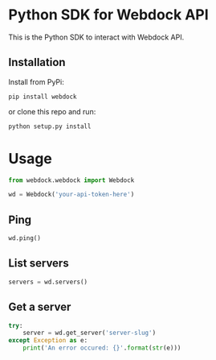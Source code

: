 # Python SDK for Webdock API
This is the Python SDK to interact with Webdock API.

## Installation
Install from PyPi:
```shell
pip install webdock
```
or clone this repo and run:
```python
python setup.py install
```
# Usage
```python
from webdock.webdock import Webdock

wd = Webdock('your-api-token-here')
```

## Ping
```python
wd.ping()
```

## List servers
```python
servers = wd.servers()
```

## Get a server
```python
try:
    server = wd.get_server('server-slug')
except Exception as e:
    print('An error occured: {}'.format(str(e)))
```
